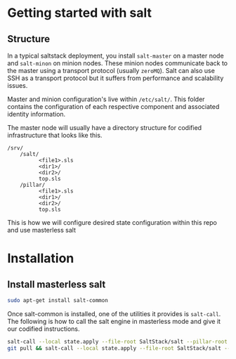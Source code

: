 # Getting started with salt

## Structure
In a typical saltstack deployment, you install `salt-master` on a master node and `salt-minon` on minion nodes. These minion nodes communicate back to the master using a transport protocol (usually `zeroMQ`). Salt can also use SSH as a transport protocol but it suffers from performance and scalability issues.

Master and minion configuration's live within `/etc/salt/`. This folder contains the configuration of each respective component and associated identity information.

The master node will usually have a directory structure for codified infrastructure that looks like this.

```
/srv/
    /salt/
          <file1>.sls
          <dir1>/
          <dir2>/
          top.sls
    /pillar/
          <file1>.sls
          <dir1>/
          <dir2>/
          top.sls
```

This is how we will configure desired state configuration within this repo and use masterless salt

# Installation
## Install masterless salt

```sh
sudo apt-get install salt-common
```

Once salt-common is installed, one of the utilities it provides is `salt-call`. The following is how to call the salt engine in masterless mode and give it our codified instructions.

```sh
salt-call --local state.apply --file-root SaltStack/salt --pillar-root SaltStack/pillar
git pull && salt-call --local state.apply --file-root SaltStack/salt --pillar-root SaltStack/pillar --out-file output.state --no-color
```
